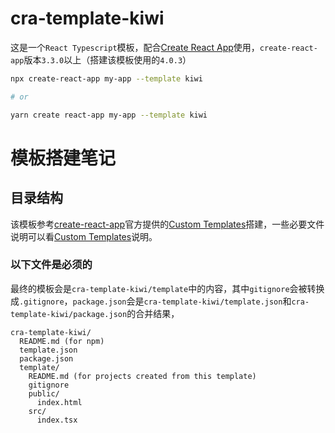 # cra-template-kiwi

这是一个`React Typescript`模板，配合[Create React App](https://github.com/facebook/create-react-app)使用，`create-react-app`版本`3.3.0`以上（搭建该模板使用的`4.0.3`）

```sh
npx create-react-app my-app --template kiwi

# or

yarn create react-app my-app --template kiwi
```

# 模板搭建笔记

## 目录结构
该模板参考[create-react-app](https://github.com/facebook/create-react-app)官方提供的[Custom Templates](https://create-react-app.dev/docs/custom-templates)搭建，一些必要文件说明可以看[Custom Templates](https://create-react-app.dev/docs/custom-templates)说明。

### 以下文件是必须的
最终的模板会是`cra-template-kiwi/template`中的内容，其中`gitignore`会被转换成`.gitignore`，`package.json`会是`cra-template-kiwi/template.json`和`cra-template-kiwi/package.json`的合并结果，
```
cra-template-kiwi/
  README.md (for npm)
  template.json
  package.json
  template/
    README.md (for projects created from this template)
    gitignore
    public/
      index.html
    src/
      index.tsx
```

